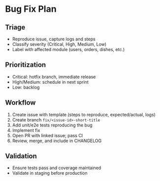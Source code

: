 # Bug Fix Plan

## Triage
- Reproduce issue, capture logs and steps
- Classify severity (Critical, High, Medium, Low)
- Label with affected module (users, orders, dishes, etc.)

## Prioritization
- Critical: hotfix branch, immediate release
- High/Medium: schedule in next sprint
- Low: backlog

## Workflow
1. Create issue with template (steps to reproduce, expected/actual, logs)
2. Create branch `fix/<issue-id>-short-title`
3. Add unit/e2e tests reproducing the bug
4. Implement fix
5. Open PR with linked issue; pass CI
6. Review, merge, and include in CHANGELOG

## Validation
- Ensure tests pass and coverage maintained
- Validate in staging before production